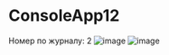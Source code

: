 # ConsoleApp12
Номер по журналу: 2
![image](https://user-images.githubusercontent.com/51385107/213476160-bea472a7-da54-403e-858a-16e7c389d005.png)
![image](https://user-images.githubusercontent.com/51385107/213476597-7468cdfd-739f-4230-af5a-76215168ec13.png)
